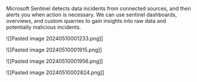 
Microsoft Sentinel detects data incidents from connected sources, and then alerts you when action is necessary.
We can use sentinel dashboards, overviews, and custom quarries to gain insights into raw data and potentially malicious incidents.



![[Pasted image 20240510001233.png]]


![[Pasted image 20240510001915.png]]


![[Pasted image 20240510001956.png]]


![[Pasted image 20240510002824.png]]


